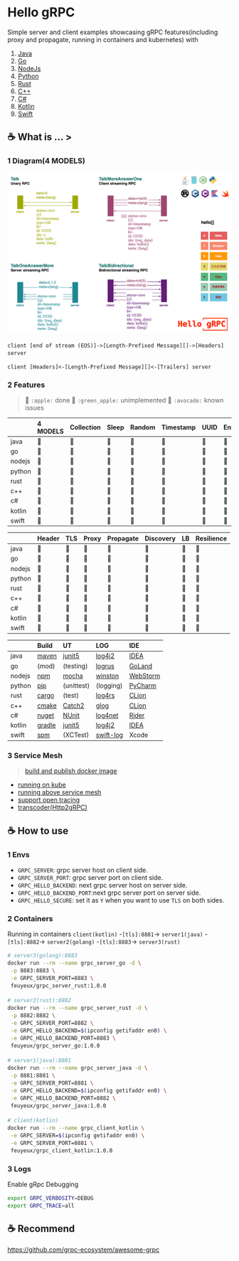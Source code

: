 # Hello gRPC

Simple server and client examples showcasing gRPC features(including proxy and propagate, running in containers and kubernetes) with

1. [Java](grpc/hello-grpc-java)
1. [Go](grpc/hello-grpc-go)
1. [NodeJs](grpc/hello-grpc-nodejs)
1. [Python](grpc/hello-grpc-python)
1. [Rust](grpc/hello-grpc-rust)
1. [C++](grpc/hello-grpc-cpp)
1. [C#](grpc/hello-grpc-csharp)
1. [Kotlin](grpc/hello-grpc-kotlin)
1. [Swift](grpc/hello-grpc-swift)

## :coffee: What is ... >

### 1 Diagram(4 MODELS)

![grpc_diagram](img/hello_grpc_diagram.png)

`client [end of stream (EOS)]->[Length-Prefixed Message][]->[Headers] server`

`client [Headers]<-[Length-Prefixed Message][]<-[Trailers] server`

### 2 Features

> 🍎 `:apple:` done 
> 🍏 `:green_apple:` unimplemented
> 🥑 `:avocado:` known issues

|        | 4 MODELS | Collection | Sleep | Random | Timestamp | UUID | Env  | Docker |
| :----- | :------- | :--------- | :---- | :----- | :-------- | :--- | :--- | :----- |
| java   | 🍎        | 🍎          | 🍎     | 🍎      | 🍎         | 🍎    | 🍎    | 🍎      |
| go     | 🍎        | 🍎          | 🍎     | 🍎      | 🍎         | 🍎    | 🍎    | 🍎      |
| nodejs | 🍎        | 🍎          | 🍎     | 🍎      | 🍎         | 🍎    | 🍎    | 🍎      |
| python | 🍎        | 🍎          | 🍎     | 🍎      | 🍎         | 🍎    | 🍎    | 🍎      |
| rust   | 🍎        | 🍎          | 🍎     | 🍎      | 🍎         | 🍎    | 🍎    | 🍎      |
| c++    | 🍎        | 🍎          | 🍎     | 🍎      | 🍎         | 🍏    | 🍎    | 🍎      |
| c#     | 🍎        | 🍎          | 🍎     | 🍎      | 🍎         | 🍎    | 🍎    | 🍎      |
| kotlin | 🍎        | 🍎          | 🍎     | 🍎      | 🍎         | 🍎    | 🍎    | 🍎      |
| swift  | 🍎        | 🍎          | 🍎     | 🍎      | 🍎         | 🍎    | 🍏    | 🍏      |

|        | Header | TLS  | Proxy | Propagate | Discovery | LB   | Resilience |
| :----- | :----- | :--- | :---- | :-------- | :-------- | :--- | :--------- |
| java   | 🍎      | 🍎    | 🍎     | 🍎         | 🍎         | 🍏    | 🍏          |
| go     | 🍎      | 🍎    | 🍎     | 🍎         | 🍎         | 🍏    | 🍏          |
| nodejs | 🍎      | 🥑    | 🍎     | 🍎         | 🍏         | 🍏    | 🍏          |
| python | 🍎      | 🍎    | 🍎     | 🍎         | 🍏         | 🍏    | 🍏          |
| rust   | 🍎      | 🍎    | 🍎     | 🍎         | 🍏         | 🍏    | 🍏          |
| c++    | 🍎      | 🍎    | 🍎     | 🍎         | 🍏         | 🍏    | 🍏          |
| c#     | 🍎      | 🍎    | 🍎     | 🍎         | 🍏         | 🍏    | 🍏          |
| kotlin | 🍎      | 🍎    | 🍎     | 🍎         | 🍏         | 🍏    | 🍏          |
| swift  | 🍏      | 🍏    | 🍏     | 🍏         | 🍏         | 🍏    | 🍏          |

|        | Build        | UT                          | LOG             | IDE            |
| :----- | :----------- | :-------------------------- | :-------------- | :------------- |
| java   | [maven][1]   | [junit5][2]                 | [log4j2][3]     | [IDEA][4]      |
| go     | (mod)        | (testing)                   | [logrus][5]     | [GoLand][6]    |
| nodejs | [npm][7]     | [mocha][8]                  | [winston][9]    | [WebStorm][10] |
| python | [pip][11]    | (unittest)                  | (logging)       | [PyCharm][12]  |
| rust   | [cargo][13]  | (test)                      | [log4rs][14]    | [CLion][15]    |
| c++    | [cmake][16]  | [Catch2][24]                | [glog][17]      | [CLion][15]    |
| c#     | [nuget][18]  | [NUnit](https://nunit.org/) | [log4net][19]   | [Rider][20]    |
| kotlin | [gradle][21] | [junit5][2]                 | [log4j2][3]     | [IDEA][4]      |
| swift  | [spm][22]    | (XCTest)                    | [swift-log][23] | Xcode          |

### 3 Service Mesh

> [build and publish docker image](grpc/docker/README.md)

- [running on kube](kube)
- [running above service mesh](mesh)
- [support open tracing](tracing)
- [transcoder(Http2gRPC)](transcoder)

## :coffee: How to use

### 1 Envs

- `GRPC_SERVER`: grpc server host on client side.
- `GRPC_SERVER_PORT`: grpc server port on client side.
- `GRPC_HELLO_BACKEND`: next grpc server host on server side.
- `GRPC_HELLO_BACKEND_PORT`:next grpc server port on server side.
- `GRPC_HELLO_SECURE`: set it as `Y` when you want to use `TLS` on both sides.

### 2 Containers

Running in containers
`client(kotlin)` -`[tls]:8881`-> `server1(java)` -`[tls]:8882`-> `server2(golang)` -`[tls]:8883`-> `server3(rust)`

```bash
# server3(golang):8883
docker run --rm --name grpc_server_go -d \
 -p 8883:8883 \
 -e GRPC_SERVER_PORT=8883 \
 feuyeux/grpc_server_rust:1.0.0

# server2(rust):8882
docker run --rm --name grpc_server_rust -d \
 -p 8882:8882 \
 -e GRPC_SERVER_PORT=8882 \
 -e GRPC_HELLO_BACKEND=$(ipconfig getifaddr en0) \
 -e GRPC_HELLO_BACKEND_PORT=8883 \
 feuyeux/grpc_server_go:1.0.0

# server1(java):8881
docker run --rm --name grpc_server_java -d \
 -p 8881:8881 \
 -e GRPC_SERVER_PORT=8881 \
 -e GRPC_HELLO_BACKEND=$(ipconfig getifaddr en0) \
 -e GRPC_HELLO_BACKEND_PORT=8882 \
 feuyeux/grpc_server_java:1.0.0

# client(kotlin)
docker run --rm --name grpc_client_kotlin \
 -e GRPC_SERVER=$(ipconfig getifaddr en0) \
 -e GRPC_SERVER_PORT=8881 \
 feuyeux/grpc_client_kotlin:1.0.0
```

### 3 Logs

Enable gRpc Debugging

```bash
export GRPC_VERBOSITY=DEBUG
export GRPC_TRACE=all
```

## :coffee: Recommend

<https://github.com/grpc-ecosystem/awesome-grpc>

[1]: <https://maven.apache.org/>
[2]: <https://junit.org/junit5/>
[3]: <https://logging.apache.org/log4j>
[4]: <https://www.jetbrains.com/idea/>
[5]: <https://github.com/sirupsen/logrus>
[6]: <https://www.jetbrains.com/go/>
[7]: <https://www.npmjs.com/>
[8]: <https://www.npmjs.com/package/mocha>
[9]: <https://www.npmjs.com/package/winston>
[10]: <https://www.jetbrains.com/webstorm/>
[11]: <https://pypi.org/project/pip/>
[12]: <https://www.jetbrains.com/pycharm/>
[13]: <https://doc.rust-lang.org/cargo/>
[14]: <https://docs.rs/log4rs>
[15]: <https://www.jetbrains.com/clion/>
[16]: <https://cmake.org/>
[17]: <https://github.com/google/glog>
[18]: <https://www.nuget.org/>
[19]: <https://logging.apache.org/log>
[20]: <https://www.jetbrains.com/rider/>
[21]: <https://gradle.org/>
[22]: <https://www.swift.org/package-manager/>
[23]: <https://github.com/apple/swift-log>
[24]: <https://github.com/catchorg/Catch2>
